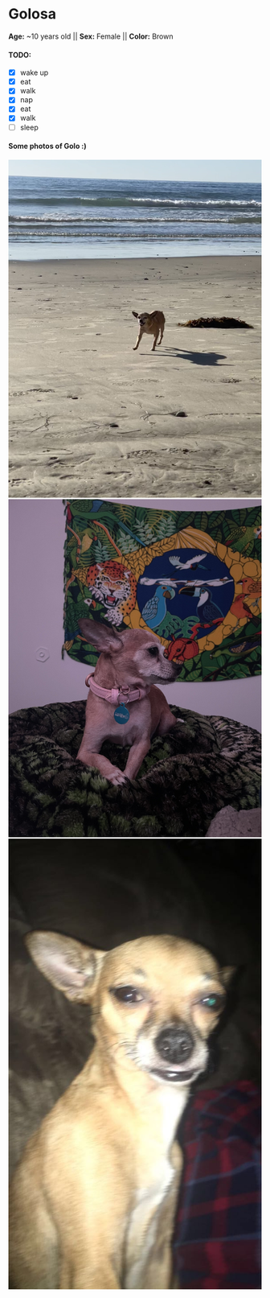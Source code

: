 # Golosa
**Age:** ~10 years old || **Sex:** Female || **Color:** Brown
#### TODO:
- [X] wake up
- [X] eat
- [X] walk
- [X] nap
- [X] eat
- [X] walk
- [ ] sleep  
#### Some photos of Golo :)
![beach](./beach.jpg)
![crossed](./crossed.jpg)
<img src="./flash.jpg" alt="drawing" width="1020"/>
